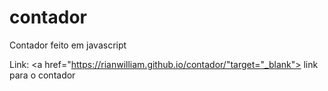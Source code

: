 # contador
Contador feito em javascript


Link: <a href="https://rianwilliam.github.io/contador/"target="_blank"> link para o contador </a>
